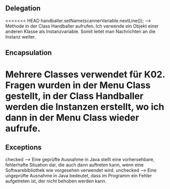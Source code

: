 ## Delegation
<<<<<<< HEAD
handballer.setName(scannerVariable.nextLine()); --> Methode in der Class Handballer aufrufen. Ich verwende ein Objekt einer anderen Klasse als Instanzvariable. Somit leitet man Nachrichten an die Instanz weiter.


## Encapsulation
Mehrere Classes verwendet für K02. Fragen wurden in der Menu Class gestellt, in der Class Handballer werden die Instanzen erstellt, wo ich dann in der Menu Class wieder aufrufe.
=======
## Exceptions
checked -->
Eine geprüfte Ausnahme in Java stellt eine vorhersehbare, fehlerhafte Situation dar, die auch dann auftreten kann, wenn eine Softwarebibliothek wie vorgesehen verwendet wird.
unchecked -->
Eine ungeprüfte Ausnahme in Java bedeutet, dass im Programm ein Fehler aufgetreten ist, der nicht behoben werden kann.